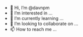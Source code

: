 - 👋 Hi, I’m @davnpm
- 👀 I’m interested in ...
- 🌱 I’m currently learning ...
- 💞️ I’m looking to collaborate on ...
- 📫 How to reach me ...

<!---
davnpm/davnpm is a ✨ special ✨ repository because its `README.md` (this file) appears on your GitHub profile.
You can click the Preview link to take a look at your changes.
--->
